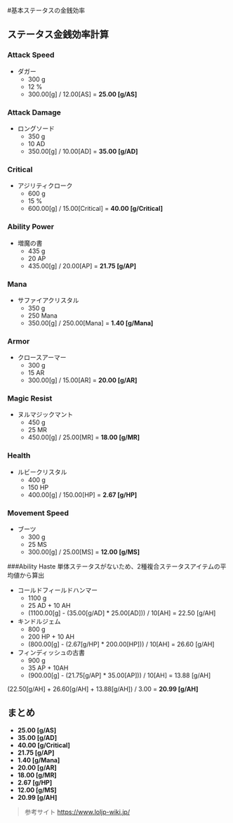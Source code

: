#基本ステータスの金銭効率

## ステータス金銭効率計算
### Attack Speed
- ダガー
  - 300 g
  - 12 %
  - 300.00[g] / 12.00[AS] = **25.00 [g/AS]**

### Attack Damage
- ロングソード
  - 350 g
  - 10 AD
  - 350.00[g] / 10.00[AD] = **35.00 [g/AD]**

### Critical
- アジリティクローク
  - 600 g
  - 15 %
  - 600.00[g] / 15.00[Critical] = **40.00 [g/Critical]**

### Ability Power
- 増魔の書
  - 435 g
  - 20 AP
  - 435.00[g] / 20.00[AP] = **21.75 [g/AP]**

### Mana
- サファイアクリスタル
  - 350 g
  - 250 Mana
  - 350.00[g] / 250.00[Mana] = **1.40 [g/Mana]**

### Armor
- クロースアーマー
  - 300 g
  - 15 AR
  - 300.00[g] / 15.00[AR] = **20.00 [g/AR]**

### Magic Resist
- ヌルマジックマント
  - 450 g
  - 25 MR
  - 450.00[g] / 25.00[MR] = **18.00 [g/MR]**

### Health
- ルビークリスタル
  - 400 g
  - 150 HP
  - 400.00[g] / 150.00[HP] = **2.67 [g/HP]**

### Movement Speed
- ブーツ
  - 300 g
  - 25 MS
  - 300.00[g] / 25.00[MS] = **12.00 [g/MS]**

###Ability Haste
単体ステータスがないため、2種複合ステータスアイテムの平均値から算出
- コールドフィールドハンマー
  - 1100 g
  - 25 AD + 10 AH
  - (1100.00[g] - (35.00[g/AD] * 25.00[AD])) / 10[AH] = 22.50 [g/AH]
- キンドルジェム
  - 800 g
  - 200 HP + 10 AH
  - (800.00[g] - (2.67[g/HP] * 200.00[HP])) / 10[AH] = 26.60 [g/AH]
- フィンディッシュの古書
  - 900 g
  - 35 AP + 10AH
  - (900.00[g] - (21.75[g/AP] * 35.00[AP])) / 10[AH] = 13.88 [g/AH]

(22.50[g/AH] + 26.60[g/AH] + 13.88[g/AH]) / 3.00 = **20.99 [g/AH]**

## まとめ
- **25.00 [g/AS]**
- **35.00 [g/AD]**
- **40.00 [g/Critical]**
- **21.75 [g/AP]**
- **1.40 [g/Mana]**
- **20.00 [g/AR]**
- **18.00 [g/MR]**
- **2.67 [g/HP]**
- **12.00 [g/MS]**
- **20.99 [g/AH]**

> 参考サイト
> https://www.loljp-wiki.jp/
